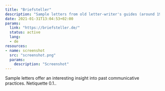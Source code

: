 ```yaml
---
title: "Briefsteller"
description: "Sample letters from old letter-writer's guides (around 1900)"
date: 2021-01-31T13:04:53+02:00
params:
  link: "https://briefsteller.de/"
  status: active
  lang:
  - de
resources:
- name: screenshot
  src: "screenshot.png"
  params:
    description: "Screenshot"
---
```

Sample letters offer an interesting insight into past communicative practices.
Netiquette 0.1..
